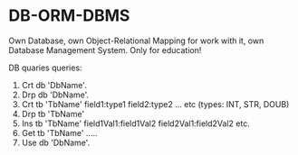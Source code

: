 # DB-ORM-DBMS
Own Database, own Object-Relational Mapping for work with it, own Database Management System. Only for education!


DB quaries queries: 
1) Crt db 'DbName'.
2) Drp db 'DbName'.
3) Crt tb 'TbName' field1:type1 field2:type2 ... etc (types: INT, STR, DOUB)
4) Drp tb 'TbName'
5) Ins tb 'TbName' field1Val1:field1Val2 field2Val1:field2Val2 etc.
6) Get tb 'TbName' ..... 
7) Use db 'DbName'.
